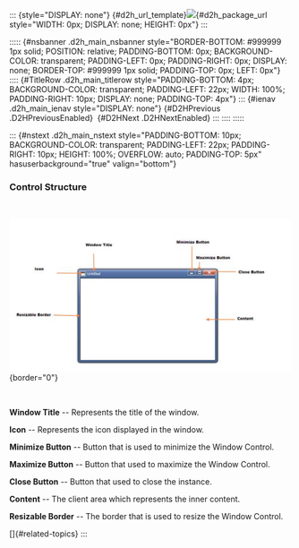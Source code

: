 ::: {style="DISPLAY: none"}
[](ms-xhelp:///?Id=d2h_url_template){#d2h_url_template}![](!package_url!){#d2h_package_url style="WIDTH: 0px; DISPLAY: none; HEIGHT: 0px"}
:::

::::: {#nsbanner .d2h_main_nsbanner style="BORDER-BOTTOM: #999999 1px solid; POSITION: relative; PADDING-BOTTOM: 0px; BACKGROUND-COLOR: transparent; PADDING-LEFT: 0px; PADDING-RIGHT: 0px; DISPLAY: none; BORDER-TOP: #999999 1px solid; PADDING-TOP: 0px; LEFT: 0px"}
:::: {#TitleRow .d2h_main_titlerow style="PADDING-BOTTOM: 4px; BACKGROUND-COLOR: transparent; PADDING-LEFT: 22px; WIDTH: 100%; PADDING-RIGHT: 10px; DISPLAY: none; PADDING-TOP: 4px"}
::: {#ienav .d2h_main_ienav style="DISPLAY: none"}
[](ms-xhelp:///?Id=07d389f1-75e7-4887-938d-ea18cb7271cb){#D2HPrevious .D2HPreviousEnabled}  [](ms-xhelp:///?Id=f082eefa-6b03-43f6-9ca9-4e4027755494){#D2HNext .D2HNextEnabled}
:::
::::
:::::

::: {#nstext .d2h_main_nstext style="PADDING-BOTTOM: 10px; BACKGROUND-COLOR: transparent; PADDING-LEFT: 22px; PADDING-RIGHT: 10px; HEIGHT: 100%; OVERFLOW: auto; PADDING-TOP: 5px" hasuserbackground="true" valign="bottom"}
### Control Structure

 

![](../ImagesExt/image261_977.jpg){border="0"}

 

**Window Title** -- Represents the title of the window.

**Icon** -- Represents the icon displayed in the window.

**Minimize Button** -- Button that is used to minimize the Window Control.

**Maximize Button** -- Button that used to maximize the Window Control.

**Close Button** -- Button that used to close the instance.

**Content** -- The client area which represents the inner content.

**Resizable Border** -- The border that is used to resize the Window Control.

[]{#related-topics}
:::
